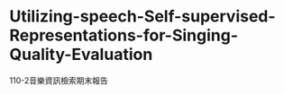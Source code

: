 # Utilizing-speech-Self-supervised-Representations-for-Singing-Quality-Evaluation


110-2音樂資訊檢索期末報告
